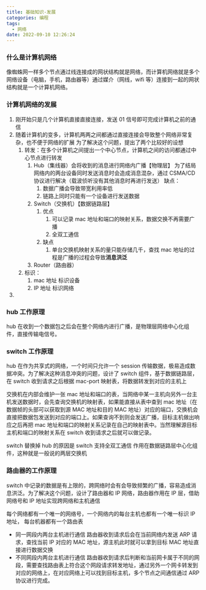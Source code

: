 ```yaml
---
title: 基础知识-发展
categories: 编程
tags:
  - 网络
date: 2022-09-10 12:26:24
---
```


### 什么是计算机网络

像蜘蛛网一样多个节点通过线连接成的网状结构就是网络，而计算机网络就是多个网络设备（电脑，手机，路由器等）通过媒介（网线，wifi 等）连接到一起的网状结构就是一个计算机网络。

### 计算机网络的发展

1. 刚开始只是几个计算机直接直接连接，发送 01 信号即可完成计算机之前的通信
2. 随着计算机的变多，计算机两两之间都通过直接连接会导致整个网络非常复杂，也不便于网络的扩展
   为了解决这个问题，提出了两个比较好的设想
   1. 转发：在多个计算机之间提出一个中心节点，计算机之间的访问都通过中心节点进行转发
      1. Hub（集线器）会将收到的消息进行网络内广播【物理层】
         为了结局网络内的两台设备同时发送消息时会造成消息混杂，通过 CSMA/CD 协议进行解决（载波侦听没有其他消息时再进行发送）
         缺点：
         1. 数据广播会导致带宽利用率低
         2. 链路上同时只能有一个设备进行发送数据
      2. Switch（交换机）【数据链路层】
         1. 优点
            1. 可以记录 mac 地址和端口的映射关系，数据交换不再需要广播
            2. 全双工通信
         2. 缺点
            1. 单台交换机映射关系的量只能存储几千，查找 mac 地址的过程是广播的过程会导致**消息洪泛**
      3. Router（路由器）
   2. 标识：
      1. mac 地址 标识设备
      2. IP 地址 标识网络
3.

### hub 工作原理

hub 在收到一个数据包之后会在整个网络内进行广播，是物理层网络中心化组件，直接传输电信号。

### switch 工作原理

hub 在作为共享式的网络，一个时间只允许一个 session 传输数据，极易造成数据冲突。为了解决这种消息冲突的问题，设计了 switch 组件，基于数据链路层，在 switch 收到请求之后根据 mac-port 映射表，将数据转发到对应的主机上

交换机在内部会维护一张 mac 地址和端口的表，当网络中某一主机向另外一台主机发送数据时，会先查询交换机的映射表，如果能直接从表中查到 mac 地址（在数据帧的头部可以获取到源 MAC 地址和目的 MAC 地址）对应的端口，交换机会直接把数据包发送到对应的端口上。如果查询不到则会发送广播，目标主机做出响应之后再把 mac 地址和端口的映射关系记录在自己的映射表中。当然理解源目标主机和端口的映射关系在 switch 收到请求之后就可以做记录。

switch 替换掉 hub 的原因是 switch 支持全双工通信
作用在数据链路层中心化组件，这种就是一般说的两层交换机

### 路由器的工作原理

switch 中记录的数据是有上限的，跨网络时会有会导致频繁的广播，容易造成消息洪泛。为了解决这个问题，设计了路由器和 IP 网络，路由器作用在 IP 层，借助网络号和 IP 地址实现跨网络和主机通信

每个网络都有一个唯一的网络号，一个网络内的每台主机也都有一个唯一标识 IP 地址，
每台机器都有一个路由表

- 同一网段内两台主机进行通信
  路由器收到请求后会在当前网络内发送 ARP 请求，查找当前 IP 对应的 MAC 地址，源主机此时就可以拿到目标 MAC 地址直接进行数据交换
- 不同网段内两台主机进行通信
  路由器收到请求后判断和当前网卡属于不同的网段，需要查找路由表上符合这个网段请求转发地址，通过另外一个网卡转发到对应的网络上，在对应网络上可以找到目标主机，多个节点之间通信通过 ARP 协议进行完成。

